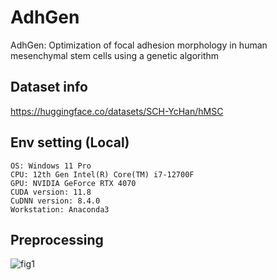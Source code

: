 # AdhGen
AdhGen: Optimization of focal adhesion morphology in human mesenchymal stem cells using a genetic algorithm

## Dataset info
https://huggingface.co/datasets/SCH-YcHan/hMSC

## Env setting (Local)
```
OS: Windows 11 Pro
CPU: 12th Gen Intel(R) Core(TM) i7-12700F 
GPU: NVIDIA GeForce RTX 4070
CUDA version: 11.8
CuDNN version: 8.4.0
Workstation: Anaconda3
```

## Preprocessing
![fig1](https://github.com/user-attachments/assets/6f2f4ba6-e5af-4f0c-a0f3-7e3f69a0045e)
